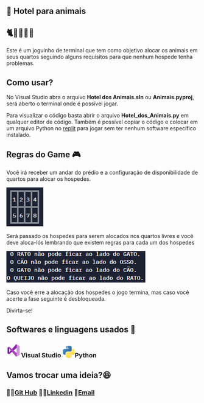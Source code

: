<h2>🏨 Hotel para animais</h2>
<h2>🐈🐩🐀🦴🧀</h2>

Este é um joguinho de terminal que tem como objetivo alocar os animais em seus quartos seguindo alguns requisitos para que nenhum hospede tenha problemas. 

<h2>Como usar?</h2>

No Visual Studio abra o arquivo **Hotel dos Animais.sln** ou **Animais.pyproj**, será aberto o terminal onde é possível jogar.

Para visualizar o código basta abrir o arquivo **Hotel_dos_Animais.py** em qualquer editor de código. Também é possível copiar o código e colocar em um arquivo Python no <a href="https://replit.com/">replit</a> para jogar sem ter nenhum software específico instalado.

<h2>Regras do Game 🎮</h2>

Você irá receber um andar do prédio e a configuração de disponibilidade de quartos para alocar os hospedes.

<img src="./imageReadMe/quartos.png">

Será passado os hospedes para serem alocados nos quartos livres e você deve aloca-lós lembrando que existem regras para cada um dos hospedes

<img src="./imageReadMe/regras.png">

Caso você erre a alocação dos hospedes o jogo termina, mas caso você acerte a fase seguinte é desbloqueada.

Divirta-se!

## Softwares  e linguagens usados 💾

### <img src="./imageReadMe/icons8-visual-studio-48.png" style="zoom:80%;" >Visual Studio               <img src="./imageReadMe/python.png">Python

###  

## Vamos trocar uma ideia?😆



### 🐱‍👤[Git Hub](https://github.com/Aristimunho)                                         🙋‍♂️[Linkedin](https://www.linkedin.com/in/abraão-aristimunho-23a784223/)                        💌<a href="mailto:abrahao.184@gmail.com">Email</a>

